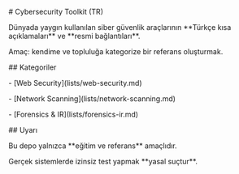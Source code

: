 \# Cybersecurity Toolkit (TR)



Dünyada yaygın kullanılan siber güvenlik araçlarının \*\*Türkçe kısa açıklamaları\*\* ve \*\*resmi bağlantıları\*\*.



Amaç: kendime ve topluluğa kategorize bir referans oluşturmak.



\## Kategoriler

\- \[Web Security](lists/web-security.md)

\- \[Network Scanning](lists/network-scanning.md)

\- \[Forensics \& IR](lists/forensics-ir.md)



\## Uyarı

Bu depo yalnızca \*\*eğitim ve referans\*\* amaçlıdır.  

Gerçek sistemlerde izinsiz test yapmak \*\*yasal suçtur\*\*.



